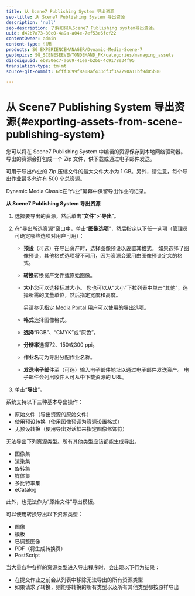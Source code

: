 ```yaml
---
title: 从 Scene7 Publishing System 导出资源
seo-title: 从 Scene7 Publishing System 导出资源
description: 'null'
seo-description: 了解如何从Scene7 Publishing system导出资源。
uuid: d42b7a73-80c0-4a9a-a04e-7ef53e6fcf22
contentOwner: admin
content-type: 引用
products: SG_EXPERIENCEMANAGER/Dynamic-Media-Scene-7
geptopics: SG_SCENESEEVENTONDEMAND_PK/categories/managing_assets
discoiquuid: eb850ec7-a669-41ea-b2b0-4c9178e34f95
translation-type: tm+mt
source-git-commit: 6fff3699f8a08af433df3f3a7790a11bf9d05b00

---
```



# 从 Scene7 Publishing System 导出资源{#exporting-assets-from-scene-publishing-system}

您可以将在 Scene7 Publishing System 中编辑的资源保存到本地网络驱动器。导出的资源会打包成一个 Zip 文件，供下载或通过电子邮件发送。

可用于导出作业的 Zip 压缩文件的最大文件大小为 1 GB。另外，请注意，每个导出作业最多允许有 500 个总资源。

Dynamic Media Classic在“作业”屏幕中保留导出作业的记录。

**从 Scene7 Publishing System 导出资源**

1. 选择要导出的资源，然后单击“**文件**”&gt;“**导出**”。
1. 在“导出所选资源”窗口中，单击“**图像选项**”，然后指定以下任一选项（管理员可确定哪些选项对用户可用）：

   * **预设**（可选）在导出资产时，选择图像预设以设置其格式。 如果选择了图像预设，其他格式选项将不可用，因为资源会采用由图像预设定义的格式。

   * **转换**&#x200B;转换资产文件或原始图像。

   * **大小**&#x200B;您可以选择标准大小。 您也可以从“大小”下拉列表中单击“其他”，选择所需的度量单位，然后指定宽度和高度。

      另请参见[指定 Media Portal 用户可以使用的导出选项](specifying-export-options-available-media.md#specifying_export_options_available_to_media_portal_users)。

   * **格式**&#x200B;选择图像格式。

   * **选择**“RGB”、“CMYK”或“灰色”。

   * **分辨率**&#x200B;选择72、150或300 ppi。

   * **作业名**&#x200B;可为导出分配作业名称。

   * **发送电子邮**&#x200B;件至（可选）输入电子邮件地址以通过电子邮件发送资产。 电子邮件会列出收件人可从中下载资源的 URL。

1. 单击“**导出**”。

系统支持以下三种基本导出操作：

* 原始文件（导出资源的原始文件）
* 使用预设转换（使用图像预调为资源设置格式）
* 无预设转换（使用导出对话框来指定图像修饰符）

无法导出下列资源类型。所有其他类型应该都能生成导出。

* 图像集
* 渲染集
* 旋转集
* 媒体集
* 多比特率集
* eCatalog

此外，也无法作为“原始文件”导出模板。

可以使用转换导出以下资源类型：

* 图像
* 模板
* 已调整图像
* PDF（将生成转换页）
* PostScript

当大量各种各样的资源类型进入导出程序时，会出现以下行为结果：

* 在提交作业之前会从列表中移除无法导出的所有资源类型
* 如果请求了转换，则能够转换的所有类型以及所有其他类型都按原样导出

